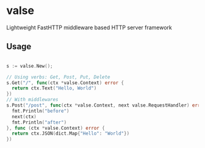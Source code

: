 # valse
Lightweight FastHTTP middleware based HTTP server framework


## Usage

```go

s := valse.New();

// Using verbs: Get, Post, Put, Delete
s.Get("/", func(ctx *valse.Context) error {
  return ctx.Text("Hello, World")
})
// With middlewares
s.Post("/post", func(ctx *valse.Context, next valse.RequestHandler) error {
  fmt.Println("before")
  next(ctx)
  fmt.Println("after")
}, func (ctx *valse.Context) error {
  return ctx.JSON(dict.Map{"Hello": "World"})
})




```
